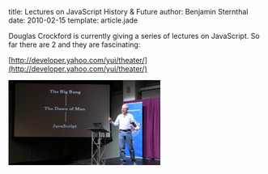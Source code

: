 title: Lectures on JavaScript History & Future
author: Benjamin Sternthal
date: 2010-02-15
template: article.jade

Douglas Crockford is currently giving a series of lectures on JavaScript. So far there are 2 and they are fascinating:

[http://developer.yahoo.com/yui/theater/](http://developer.yahoo.com/yui/theater/)

![image](crockonjs-300x168.png)

